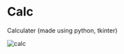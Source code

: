 # Calc
Calculater (made using python, tkinter)

![calc](https://user-images.githubusercontent.com/59171394/130947026-b4178d6e-0917-4ece-91a6-0690cc43c6b1.jpg)
